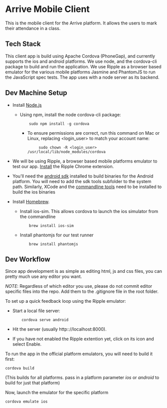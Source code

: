 Arrive Mobile Client
====================

This is the mobile client for the Arrive platform. It allows the users to mark their attendance in a class.

Tech Stack
----------

This client app is build using Apache Cordova (PhoneGap), and currently supports the ios and android platforms. 
We use node, and the cordova-cli package to build and run the application. 
We use Ripple as a browser based emulator for the various mobile platforms
Jasmine and PhantomJS to run the JavaScript spec tests.
The app uses with a node server as its backend.

Dev Machine Setup
------------------

- Install [Node.js](http://nodejs.org/download/)
  - Using npm, install the node cordova-cli package:

            sudo npm install -g cordova

     - To ensure permissions are correct, run this command on Mac or Linux, replacing <login_user> to match your account name:

                sudo chown -R <login_user> /usr/local/lib/node_modules/cordova
                
- We will be using Ripple, a browser based mobile platforms emulator to test our app. [Install](https://chrome.google.com/webstore/detail/ripple-emulator-beta/geelfhphabnejjhdalkjhgipohgpdnoc?hl=en) the Ripple Chrome extension.

- You'll need the [android sdk](http://developer.android.com/sdk/index.html) installed to build binaries for the Android platform. You will need to add the sdk tools subfolder to the system path.
Similarly, XCode and the [commandline tools](http://stackoverflow.com/questions/9329243/xcode-4-4-command-line-tools) need to be installed to build the ios binaries

- Install [Homebrew](http://mxcl.github.io/homebrew/).
  - Install ios-sim. This allows cordova to launch the ios simulator from the commandline
  
            brew install ios-sim
  - Install phantomjs for our test runner
  
            brew install phantomjs

Dev Workflow
------------

Since app development is as simple as editing html, js and css files, you can pretty much use any editor you want.

*NOTE*: Regardless of which editor you use, please do not commit editor specific files into the repo. Add them to the .gitignore file in the root folder.

To set up a quick feedback loop using the Ripple emulator:

 - Start a local file server:
     
           cordova serve android
 - Hit the server (usually http:://localhost:8000).
 - If you have not enabled the Ripple extention yet, click on its icon and select Enable.

To run the app in the official platform emulators, you will need to build it first:
    
    cordova build 
(This builds for all platforms. pass in a platform parameter _ios_ or _android_ to build for just that platform)

Now, launch the emulator for the specific platform
    
    cordova emulate ios
